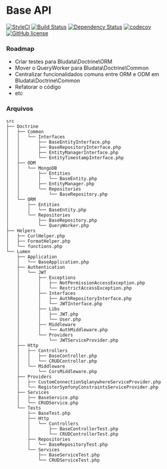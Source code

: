 # Base API

[![StyleCI](https://styleci.io/repos/56002039/shield)](https://styleci.io/repos/56002039)
[![Build Status](https://travis-ci.org/raivieira/base-api-php.svg?branch=master)](https://travis-ci.org/raivieira/base-api-php)
[![Dependency Status](https://www.versioneye.com/user/projects/57b6e834090d4d00328f4eb3/badge.svg?style=flat-square)](https://www.versioneye.com/user/projects/57b6e834090d4d00328f4eb3)
[![codecov](https://codecov.io/gh/raivieira/base-api-php/branch/master/graph/badge.svg)](https://codecov.io/gh/raivieira/base-api-php)
[![GitHub license](https://img.shields.io/badge/license-MIT-blue.svg)](https://raw.githubusercontent.com/raivieira/base-api-php/master/LICENSE.md)

### Roadmap

- Criar testes para Bludata\Doctrine\ORM
- Mover o QueryWorker para Bludata\Doctrine\Common
- Centralizar funcionalidados comuns entre ORM e ODM em Bludata\Doctrine\Common
- Refatorar o código
- etc

### Arquivos
```
src
├── Doctrine
│   ├── Common
│   │   └── Interfaces
│   │       ├── BaseEntityInterface.php
│   │       ├── BaseRepositoryInterface.php
│   │       ├── EntityManagerInterface.php
│   │       └── EntityTimestampInterface.php
│   ├── ODM
│   │   └── MongoDB
│   │       ├── Entities
│   │       │   └── BaseEntity.php
│   │       ├── EntityManager.php
│   │       └── Repositories
│   │           └── BaseRepository.php
│   └── ORM
│       ├── Entities
│       │   └── BaseEntity.php
│       └── Repositories
│           ├── BaseRepository.php
│           └── QueryWorker.php
├── Helpers
│   ├── CurlHelper.php
│   ├── FormatHelper.php
│   └── functions.php
└── Lumen
    ├── Application
    │   └── BaseApplication.php
    ├── Authentication
    │   └── JWT
    │       ├── Exceptions
    │       │   ├── NotPermissionAccessException.php
    │       │   └── RestrictAccessException.php
    │       ├── Interfaces
    │       │   ├── AuthRepositoryInterface.php
    │       │   └── JWTInterface.php
    │       ├── Libs
    │       │   ├── JWT.php
    │       │   └── User.php
    │       ├── Middleware
    │       │   └── AuthMiddleware.php
    │       └── Providers
    │           └── JWTServiceProvider.php
    ├── Http
    │   ├── Controllers
    │   │   ├── BaseController.php
    │   │   └── CRUDController.php
    │   └── Middleware
    │       └── CorsMiddleware.php
    ├── Providers
    │   ├── CustomConnectionSqlanywhereServiceProvider.php
    │   └── RegisterSymfonyConstraintsServiceProvider.php
    ├── Services
    │   ├── BaseService.php
    │   └── CRUDService.php
    └── Tests
        ├── BaseTest.php
        ├── Http
        │   └── Controllers
        │       ├── BaseControllerTest.php
        │       └── CRUDControllerTest.php
        ├── Repositories
        │   └── BaseRepositoryTest.php
        └── Services
            ├── BaseServiceTest.php
            └── CRUDServiceTest.php
```
